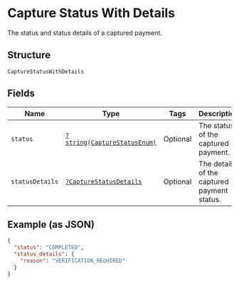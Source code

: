 
# Capture Status With Details

The status and status details of a captured payment.

## Structure

`CaptureStatusWithDetails`

## Fields

| Name | Type | Tags | Description | Getter | Setter |
|  --- | --- | --- | --- | --- | --- |
| `status` | [`?string(CaptureStatusEnum)`](../../doc/models/capture-status-enum.md) | Optional | The status of the captured payment. | getStatus(): ?string | setStatus(?string status): void |
| `statusDetails` | [`?CaptureStatusDetails`](../../doc/models/capture-status-details.md) | Optional | The details of the captured payment status. | getStatusDetails(): ?CaptureStatusDetails | setStatusDetails(?CaptureStatusDetails statusDetails): void |

## Example (as JSON)

```json
{
  "status": "COMPLETED",
  "status_details": {
    "reason": "VERIFICATION_REQUIRED"
  }
}
```

